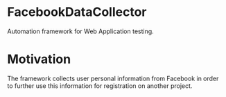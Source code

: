 # FacebookDataCollector

Automation framework for Web Application testing.

# Motivation

The framework collects user personal information from Facebook in order to further use this information for registration on another project.
